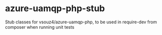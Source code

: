 # azure-uamqp-php-stub
Stub classes for vsouz4/azure-uamqp-php, to be used in require-dev from composer when running unit tests
